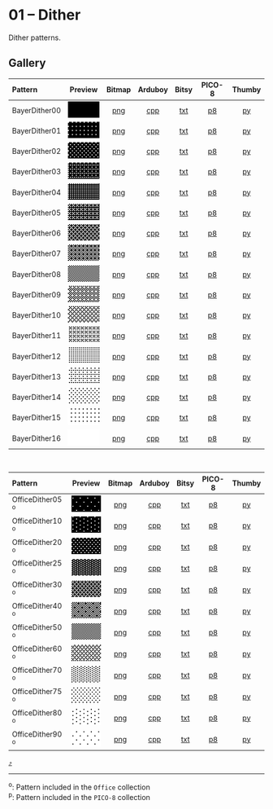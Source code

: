 # 01 – Dither

Dither patterns.

## Gallery

| Pattern | Preview | Bitmap | Arduboy | Bitsy | PICO-8 | Thumby |
| :--- | :---: | :---: | :---: | :---: | :---: | :---: |
| BayerDither00 | <img src="../previews/BayerDither00.png" width="64" height="32" alt=""> | [png](png/BayerDither00.png) | [cpp](Dither.h#L12-L24) | [txt](Dither.bitsy.txt#L5-L14) | [p𝟪](dither.p8.lua#L7-L20) | [py](Dither.thumby.py#L5-L16) |
| BayerDither01 | <img src="../previews/BayerDither01.png" width="64" height="32" alt=""> | [png](png/BayerDither01.png) | [cpp](Dither.h#L26-L38) | [txt](Dither.bitsy.txt#L16-L25) | [p𝟪](dither.p8.lua#L22-L35) | [py](Dither.thumby.py#L18-L29) |
| BayerDither02 | <img src="../previews/BayerDither02.png" width="64" height="32" alt=""> | [png](png/BayerDither02.png) | [cpp](Dither.h#L40-L52) | [txt](Dither.bitsy.txt#L27-L36) | [p𝟪](dither.p8.lua#L37-L50) | [py](Dither.thumby.py#L31-L42) |
| BayerDither03 | <img src="../previews/BayerDither03.png" width="64" height="32" alt=""> | [png](png/BayerDither03.png) | [cpp](Dither.h#L54-L66) | [txt](Dither.bitsy.txt#L38-L47) | [p𝟪](dither.p8.lua#L52-L65) | [py](Dither.thumby.py#L44-L55) |
| BayerDither04 | <img src="../previews/BayerDither04.png" width="64" height="32" alt=""> | [png](png/BayerDither04.png) | [cpp](Dither.h#L68-L80) | [txt](Dither.bitsy.txt#L49-L58) | [p𝟪](dither.p8.lua#L67-L80) | [py](Dither.thumby.py#L57-L68) |
| BayerDither05 | <img src="../previews/BayerDither05.png" width="64" height="32" alt=""> | [png](png/BayerDither05.png) | [cpp](Dither.h#L82-L94) | [txt](Dither.bitsy.txt#L60-L69) | [p𝟪](dither.p8.lua#L82-L95) | [py](Dither.thumby.py#L70-L81) |
| BayerDither06 | <img src="../previews/BayerDither06.png" width="64" height="32" alt=""> | [png](png/BayerDither06.png) | [cpp](Dither.h#L96-L108) | [txt](Dither.bitsy.txt#L71-L80) | [p𝟪](dither.p8.lua#L97-L110) | [py](Dither.thumby.py#L83-L94) |
| BayerDither07 | <img src="../previews/BayerDither07.png" width="64" height="32" alt=""> | [png](png/BayerDither07.png) | [cpp](Dither.h#L110-L122) | [txt](Dither.bitsy.txt#L82-L91) | [p𝟪](dither.p8.lua#L112-L125) | [py](Dither.thumby.py#L96-L107) |
| BayerDither08 | <img src="../previews/BayerDither08.png" width="64" height="32" alt=""> | [png](png/BayerDither08.png) | [cpp](Dither.h#L124-L136) | [txt](Dither.bitsy.txt#L93-L102) | [p𝟪](dither.p8.lua#L127-L140) | [py](Dither.thumby.py#L109-L120) |
| BayerDither09 | <img src="../previews/BayerDither09.png" width="64" height="32" alt=""> | [png](png/BayerDither09.png) | [cpp](Dither.h#L138-L150) | [txt](Dither.bitsy.txt#L104-L113) | [p𝟪](dither.p8.lua#L142-L155) | [py](Dither.thumby.py#L122-L133) |
| BayerDither10 | <img src="../previews/BayerDither10.png" width="64" height="32" alt=""> | [png](png/BayerDither10.png) | [cpp](Dither.h#L152-L164) | [txt](Dither.bitsy.txt#L115-L124) | [p𝟪](dither.p8.lua#L157-L170) | [py](Dither.thumby.py#L135-L146) |
| BayerDither11 | <img src="../previews/BayerDither11.png" width="64" height="32" alt=""> | [png](png/BayerDither11.png) | [cpp](Dither.h#L166-L178) | [txt](Dither.bitsy.txt#L126-L135) | [p𝟪](dither.p8.lua#L172-L185) | [py](Dither.thumby.py#L148-L159) |
| BayerDither12 | <img src="../previews/BayerDither12.png" width="64" height="32" alt=""> | [png](png/BayerDither12.png) | [cpp](Dither.h#L180-L192) | [txt](Dither.bitsy.txt#L137-L146) | [p𝟪](dither.p8.lua#L187-L200) | [py](Dither.thumby.py#L161-L172) |
| BayerDither13 | <img src="../previews/BayerDither13.png" width="64" height="32" alt=""> | [png](png/BayerDither13.png) | [cpp](Dither.h#L194-L206) | [txt](Dither.bitsy.txt#L148-L157) | [p𝟪](dither.p8.lua#L202-L215) | [py](Dither.thumby.py#L174-L185) |
| BayerDither14 | <img src="../previews/BayerDither14.png" width="64" height="32" alt=""> | [png](png/BayerDither14.png) | [cpp](Dither.h#L208-L220) | [txt](Dither.bitsy.txt#L159-L168) | [p𝟪](dither.p8.lua#L217-L230) | [py](Dither.thumby.py#L187-L198) |
| BayerDither15 | <img src="../previews/BayerDither15.png" width="64" height="32" alt=""> | [png](png/BayerDither15.png) | [cpp](Dither.h#L222-L234) | [txt](Dither.bitsy.txt#L170-L179) | [p𝟪](dither.p8.lua#L232-L245) | [py](Dither.thumby.py#L200-L211) |
| BayerDither16 | <img src="../previews/BayerDither16.png" width="64" height="32" alt=""> | [png](png/BayerDither16.png) | [cpp](Dither.h#L236-L248) | [txt](Dither.bitsy.txt#L181-L190) | [p𝟪](dither.p8.lua#L247-L260) | [py](Dither.thumby.py#L213-L224) |

<br>

| Pattern | Preview | Bitmap | Arduboy | Bitsy | PICO-8 | Thumby |
| :--- | :---: | :---: | :---: | :---: | :---: | :---: |
| OfficeDither05 <sup>o</sup>| <img src="../previews/OfficeDither05.png" width="64" height="32" alt=""> | [png](png/OfficeDither05.png) | [cpp](Dither.h#L250-L261) | [txt](Dither.bitsy.txt#L192-L201) | [p𝟪](dither.p8.lua#L262-L274) | [py](Dither.thumby.py#L226-L237) |
| OfficeDither10 <sup>o</sup>| <img src="../previews/OfficeDither10.png" width="64" height="32" alt=""> | [png](png/OfficeDither10.png) | [cpp](Dither.h#L263-L274) | [txt](Dither.bitsy.txt#L203-L212) | [p𝟪](dither.p8.lua#L276-L288) | [py](Dither.thumby.py#L239-L250) |
| OfficeDither20 <sup>o</sup>| <img src="../previews/OfficeDither20.png" width="64" height="32" alt=""> | [png](png/OfficeDither20.png) | [cpp](Dither.h#L276-L288) | [txt](Dither.bitsy.txt#L214-L223) | [p𝟪](dither.p8.lua#L290-L303) | [py](Dither.thumby.py#L252-L263) |
| OfficeDither25 <sup>o</sup>| <img src="../previews/OfficeDither25.png" width="64" height="32" alt=""> | [png](png/OfficeDither25.png) | [cpp](Dither.h#L290-L302) | [txt](Dither.bitsy.txt#L225-L234) | [p𝟪](dither.p8.lua#L305-L318) | [py](Dither.thumby.py#L265-L276) |
| OfficeDither30 <sup>o</sup>| <img src="../previews/OfficeDither30.png" width="64" height="32" alt=""> | [png](png/OfficeDither30.png) | [cpp](Dither.h#L304-L316) | [txt](Dither.bitsy.txt#L236-L245) | [p𝟪](dither.p8.lua#L320-L333) | [py](Dither.thumby.py#L278-L289) |
| OfficeDither40 <sup>o</sup>| <img src="../previews/OfficeDither40.png" width="64" height="32" alt=""> | [png](png/OfficeDither40.png) | [cpp](Dither.h#L318-L329) | [txt](Dither.bitsy.txt#L247-L256) | [p𝟪](dither.p8.lua#L335-L347) | [py](Dither.thumby.py#L291-L302) |
| OfficeDither50 <sup>o</sup>| <img src="../previews/OfficeDither50.png" width="64" height="32" alt=""> | [png](png/OfficeDither50.png) | [cpp](Dither.h#L331-L343) | [txt](Dither.bitsy.txt#L258-L267) | [p𝟪](dither.p8.lua#L349-L362) | [py](Dither.thumby.py#L304-L315) |
| OfficeDither60 <sup>o</sup>| <img src="../previews/OfficeDither60.png" width="64" height="32" alt=""> | [png](png/OfficeDither60.png) | [cpp](Dither.h#L345-L357) | [txt](Dither.bitsy.txt#L269-L278) | [p𝟪](dither.p8.lua#L364-L377) | [py](Dither.thumby.py#L317-L328) |
| OfficeDither70 <sup>o</sup>| <img src="../previews/OfficeDither70.png" width="64" height="32" alt=""> | [png](png/OfficeDither70.png) | [cpp](Dither.h#L359-L371) | [txt](Dither.bitsy.txt#L280-L289) | [p𝟪](dither.p8.lua#L379-L392) | [py](Dither.thumby.py#L330-L341) |
| OfficeDither75 <sup>o</sup>| <img src="../previews/OfficeDither75.png" width="64" height="32" alt=""> | [png](png/OfficeDither75.png) | [cpp](Dither.h#L373-L385) | [txt](Dither.bitsy.txt#L291-L300) | [p𝟪](dither.p8.lua#L394-L407) | [py](Dither.thumby.py#L343-L354) |
| OfficeDither80 <sup>o</sup>| <img src="../previews/OfficeDither80.png" width="64" height="32" alt=""> | [png](png/OfficeDither80.png) | [cpp](Dither.h#L387-L398) | [txt](Dither.bitsy.txt#L302-L311) | [p𝟪](dither.p8.lua#L409-L421) | [py](Dither.thumby.py#L356-L367) |
| OfficeDither90 <sup>o</sup>| <img src="../previews/OfficeDither90.png" width="64" height="32" alt=""> | [png](png/OfficeDither90.png) | [cpp](Dither.h#L400-L411) | [txt](Dither.bitsy.txt#L313-L322) | [p𝟪](dither.p8.lua#L423-L435) | [py](Dither.thumby.py#L369-L380) |

[`⤴`](#gallery)

---

<sup>o</sup>: Pattern included in the `Office` collection  
<sup>p</sup>: Pattern included in the `PICO-8` collection 

<br>

